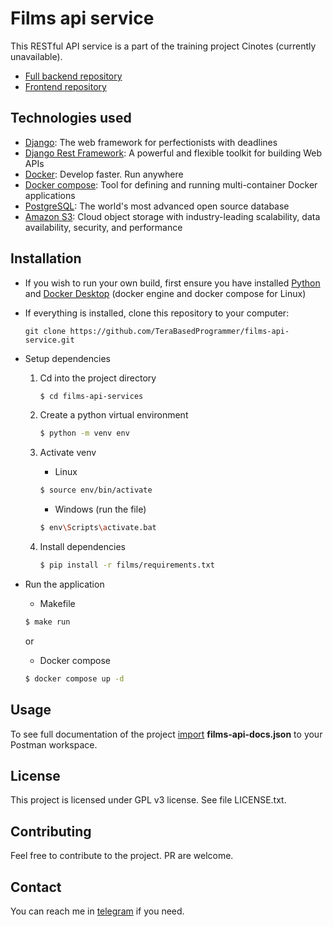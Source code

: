 # Films api service
This RESTful API service is a part of the training project Cinotes (currently unavailable).
* [Full backend repository](https://github.com/anton-uvarenko/cinema)
* [Frontend repository](https://github.com/YarikShaman/Project_pratice)

## Technologies used
* [Django](https://docs.djangoproject.com/en/4.2/): The web framework for perfectionists with deadlines
* [Django Rest Framework](https://www.django-rest-framework.org/): A powerful and flexible toolkit for building Web APIs
* [Docker](https://docs.docker.com/get-started/): Develop faster. Run anywhere
* [Docker compose](https://docs.docker.com/compose/): Tool for defining and running multi-container Docker applications
* [PostgreSQL](https://www.postgresql.org/): The world's most advanced open source database
* [Amazon S3](https://aws.amazon.com/ru/s3/): Cloud object storage with industry-leading scalability, data availability, security, and performance
## Installation
* If you wish to run your own build, first ensure you have installed [Python](https://www.python.org/downloads/release/python-3106/) and [Docker Desktop](https://docs.docker.com/desktop/install/windows-install/) (docker engine and docker compose for Linux)
* If everything is installed, clone this repository to your computer:

  ```
  git clone https://github.com/TeraBasedProgrammer/films-api-service.git
  ```
* Setup dependencies
  1. Cd into the project directory
      ```bash
      $ cd films-api-services
      ```
  2. Create a python virtual environment
      ```bash
      $ python -m venv env
      ```
  3. Activate venv
     * Linux
     ```bash
     $ source env/bin/activate
     ```

     * Windows (run the file)
     ```bash
     $ env\Scripts\activate.bat
     ```
  4. Install dependencies
      ```bash
      $ pip install -r films/requirements.txt
      ```
* Run the application
  * Makefile
  ```bash
  $ make run
  ```
  or
  * Docker compose
  ```bash
  $ docker compose up -d
  ```
## Usage

To see full documentation of the project [import](https://youtu.be/M-qHvBhULes) __films-api-docs.json__ to your Postman workspace.

## License

This project is licensed under GPL v3 license. See file LICENSE.txt.

## Contributing

Feel free to contribute to the project. PR are welcome.

Contact
---

You can reach me in [telegram](https://t.me/BaseOwner) if you need.

